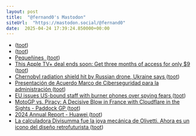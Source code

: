 ```yaml
---
layout: post
title:  "@fernand0's Mastodon"
siteUrl:  "https://mastodon.social/@fernand0"
date:  2025-04-24 17:39:24.850000+00:00
---
```

*  [ ](https://mastodon.social/users/fernand0/statuses/114394160486569829/activity) ([toot](https://mastodon.social/users/fernand0/statuses/114394160486569829/activity))
*  [ ](https://masto.es/@macosas) ([toot](https://mastodon.social/@fernand0/114394160307771905))
*  [Pequeñines  ](https://avecesunafoto.wordpress.com/2025/04/23/pequenines) ([toot](https://mastodon.social/@fernand0/114394107402079162))
*  [This Apple TV+ deal ends soon: Get three months of access for only $9 ](https://www.engadget.com/deals/three-months-of-apple-tv-drops-to-only-9-193009187.html?_fsig=QJu5_hH1vtAoQi1r9U3bsA--~) ([toot](https://mastodon.social/@fernand0/114394037954286844))
*  [Chernobyl radiation shield hit by Russian drone, Ukraine says ](https://www.bbc.com/news/articles/cwyjvkggdnq) ([toot](https://mastodon.social/@fernand0/114393905251960094))
*  [Presentación de Acuerdo Marco de Ciberseguridad para la administración  ](https://www.diariodelaltoaragon.es/noticias/huesca/2025/04/15/presentacion-de-acuerdo-marco-de-ciberseguridad-para-la-administracion-1815851-daa.html) ([toot](https://mastodon.social/@fernand0/114393622751121742))
*  [EU issues US-bound staff with burner phones over spying fears ](https://www.ft.com/content/20d0678a-41b2-468d-ac10-14ce1eae357) ([toot](https://mastodon.social/@fernand0/114393418550425939))
*  [MotoGP vs. Piracy: A Decisive Blow in France with Cloudflare in the Sights - Paddock GP ](https://paddock-gp.com/en/motogp-vs-piratage-un-coup-decisif-en-france-avec-cloudflare-dans-le-viseur) ([toot](https://mastodon.social/@fernand0/114393237241519310))
*  [2024 Annual Report - Huawei ](https://www.huawei.com/en/annual-report/202) ([toot](https://mastodon.social/@fernand0/114392968561416597))
*  [La calculadora Divisumma fue la joya mecánica de Olivetti. Ahora es un icono del diseño retrofuturista ](https://www.xataka.com/historia-tecnologica/calculadora-divisumma-fue-joya-mecanica-olivetti-ahora-icono-diseno-retrofuturist) ([toot](https://mastodon.social/@fernand0/114392666808869637))
